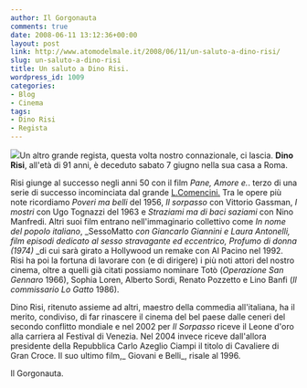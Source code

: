 ```yaml
---
author: Il Gorgonauta
comments: true
date: 2008-06-11 13:12:36+00:00
layout: post
link: http://www.atomodelmale.it/2008/06/11/un-saluto-a-dino-risi/
slug: un-saluto-a-dino-risi
title: Un saluto a Dino Risi.
wordpress_id: 1009
categories:
- Blog
- Cinema
tags:
- Dino Risi
- Regista
---
```


![](http://www.atomodelmale.it/wp-content/uploads/2008/10/risi_21-300x251.jpg)Un altro grande regista, questa volta nostro connazionale, ci lascia. **Dino Risi**, all'età di 91 anni, è deceduto sabato 7 giugno nella sua casa a Roma.

Risi giunge al successo negli anni 50 con il film _Pane, Amore e._. terzo di una serie di successo incominciata dal grande [L.Comencini.](http://www.atomodelmale.it/2007/04/09/in-memoria-di-luigi-comencini/) Tra le opere più note ricordiamo _Poveri ma belli_ del 1956, _Il sorpasso_ con Vittorio Gassman, _I mostri_ con Ugo Tognazzi del 1963 e _Straziami ma di baci saziami_ con Nino Manfredi. Altri suoi film entrano nell'immaginario collettivo come _In nome del popolo italiano_, _SessoMatto _con Giancarlo Giannini e Laura Antonelli,_ _film episodi dedicato al sesso stravagante ed eccentrico, _Profumo di donna_ (1974)_ _di cui sarà girato a Hollywood un remake con Al Pacino nel 1992. Risi ha poi la fortuna di lavorare con (e di dirigere) i più noti attori del nostro cinema, oltre a quelli già citati possiamo nominare Totò (_Operazione San Gennaro_ 1966), Sophia Loren, Alberto Sordi, Renato Pozzetto e Lino Banfi (_Il commissario Lo Gatto_ 1986).

<!-- more -->


Dino Risi, ritenuto assieme ad altri, maestro della commedia all'italiana, ha il merito, condiviso, di far rinascere il cinema del bel paese dalle ceneri del secondo conflitto mondiale e nel 2002 per _Il Sorpasso_ riceve il Leone d'oro alla carriera al Festival di Venezia. Nel 2004 invece riceve dall'allora presidente della Repubblica Carlo Azeglio Ciampi il titolo di Cavaliere di Gran Croce. Il suo ultimo film,_ Giovani e Belli_, risale al 1996.

Il Gorgonauta.
